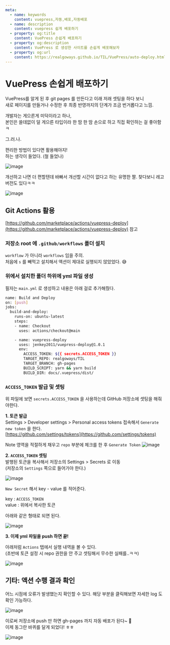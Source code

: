 ```yaml
---
meta:
  - name: keywords
    content: vuepress,자동,배포,자동배포
  - name: description
    content: vuepress 쉽게 배포하기
  - property: og:title
    content: VuePress 손쉽게 배포하기
  - property: og:description
    content: VuePress 로 생성한 사이트를 손쉽게 배포해보자
  - property: og:url
    content: https://realgoways.github.io/TIL/VuePress/auto-deploy.html
---
```


# VuePress 손쉽게 배포하기
VuePress를 알게 된 후 git pages 를 만든다고 이래 저래 셋팅을 하다 보니  
새로 페이지를 만들거나 수정한 후 최종 반영까지의 단계가 조금 번거롭다고 느낌.

개발자는 게으른게 미덕이라고 하나,  
본인은 쓸데없이 덜 게으른 타입이라 한 땀 한 땀 손으로 하고 직접 확인하는 걸 좋아함ㅋ


그.러.나.  

편리한 방법이 있다면 활용해야지!  
하는 생각이 들었다. (철 들었나)  

![image](https://user-images.githubusercontent.com/15275415/89363494-4fb38a80-d70b-11ea-87d9-c00769d65401.jpg)

개선하고 나면 더 편할텐데 바빠서 개선할 시간이 없다고 하는 유명한 짤.
찾다보니 레고 버전도 있다ㅋㅋ

![image](https://user-images.githubusercontent.com/15275415/89363497-517d4e00-d70b-11ea-8199-2430fb62d91a.jpg)

## Git Actions 활용

[https://github.com/marketplace/actions/vuepress-deploy](https://github.com/marketplace/actions/vuepress-deploy) 참고

### 저장소 root 에 `.github/workflows` 폴더 설치
`workflow` 가 아니라 `workflows` 임을 주의.  
처음에 `s` 를 빼먹고 설치해서 액션이 제대로 실행되지 않았었다. 😅

### 위에서 설치한 폴더 하위에 yml 파일 생성
필자는 `main.yml` 로 생성하고 내용은 아래 걸로 추가해줬다.

```sh
name: Build and Deploy
on: [push]
jobs:
  build-and-deploy:
    runs-on: ubuntu-latest
    steps:
    - name: Checkout
      uses: actions/checkout@main

    - name: vuepress-deploy
      uses: jenkey2011/vuepress-deploy@1.0.1
      env:
        ACCESS_TOKEN: ${{ secrets.ACCESS_TOKEN }}
        TARGET_REPO: realgoways/TIL
        TARGET_BRANCH: gh-pages
        BUILD_SCRIPT: yarn && yarn build
        BUILD_DIR: docs/.vuepress/dist/
```

### `ACCESS_TOKEN` 발급 및 셋팅
위 파일에 보면 `secrets.ACCESS_TOKEN` 을 사용하는데 GitHub 저장소에 셋팅을 해줘야한다.


**1. 토큰 발급**  
Settings > Developer settings > Personal access tokens 접속해서 `Generate new token` 을 한다.  
[https://github.com/settings/tokens](https://github.com/settings/tokens)

Note 영역을 적절하게 채우고 `repo` 부분에 체크를 한 후 `Generate Token`
![image](https://user-images.githubusercontent.com/15275415/89365726-32cd8600-d710-11ea-82e2-2346d3d211b2.png)

**2. `ACCESS_TOKEN` 셋팅**  
발행된 토큰을 복사해서 저장소의 Settings > Secrets 로 이동  
(저장소의 `Settings` 쪽으로 들어가야 한다.)

![image](https://user-images.githubusercontent.com/15275415/89366033-f0587900-d710-11ea-8608-e70f4026d51b.png)

`New Secret` 해서 key - value 를 적어준다.  

key : `ACCESS_TOKEN`  
value : 위에서 복사한 토큰  

아래와 같은 형태로 되면 된다.  

![image](https://user-images.githubusercontent.com/15275415/89366235-75dc2900-d711-11ea-94a8-7ec08cef5577.png)


**3. 이제 yml 파일을 push 하면 끝!**  

아래처럼 `Actions` 탭에서 실행 내역을 볼 수 있다.  
(초반에 토큰 설정 시 repo 권한을 안 주고 셋팅해서 무수한 실패를..ㅋㅋ)

![image](https://user-images.githubusercontent.com/15275415/89366418-d4090c00-d711-11ea-9ad5-72d88bd0a2bd.png)

## 기타: 액션 수행 결과 확인

어느 시점에 오류가 발생했는지 확인할 수 있다.
해당 부분을 클릭해보면 자세한 log 도 확인 가능하다.

![image](https://user-images.githubusercontent.com/15275415/89366643-37933980-d712-11ea-99df-3ce5fa180c2b.png)

이로써 저장소에 push 만 하면 gh-pages 까지 자동 배포가 된다~ 🎉  
이제 동그란 바퀴를 달게 되었다! ㅎㅎ

![image](https://user-images.githubusercontent.com/15275415/89366851-a1134800-d712-11ea-9efe-01bd0ef8837f.png)
